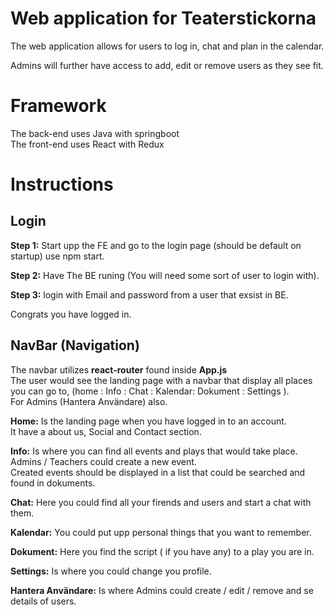 # Web application for Teaterstickorna

The web application allows for users to log in, chat and plan in the calendar.

Admins will further have access to add, edit or remove users as they see fit.


# Framework

The back-end uses Java with springboot  
The front-end uses React with Redux


# Instructions 

## Login

**Step 1:** Start upp the FE and go to the login page (should be default on startup) use npm start.

**Step 2:** Have The BE runing (You will need some sort of user to login with).

**Step 3:** login with Email and password from a user that exsist in BE.

Congrats you have logged in.

## NavBar (Navigation) 

The navbar utilizes **react-router** found inside **App.js**  
The user would see the landing page with a navbar that display all places you can go to, (home : Info : Chat : Kalendar: Dokument : Settings ).  
For Admins (Hantera Användare) also.

**Home:** Is the landing page when you have logged in to an account.  
It have a about us, Social and Contact section. 

**Info:** Is where you can find all events and plays that would take place.  
Admins / Teachers could create a new event.  
Created events should be displayed in a list that could be searched and found in dokuments.

 **Chat:** Here you could find all your firends and users and start a chat with them. 

**Kalendar:** You could put upp personal things that you want to remember. 

**Dokument:**  Here you find the script ( if you have any) to a play you are in.

**Settings:** Is where you could change you profile. 

**Hantera Användare:** Is where Admins could create / edit / remove and se details of users.

